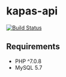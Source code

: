 # kapas-api

[![Build Status](https://travis-ci.org/gyKa/kapas-api.svg?branch=master)](https://travis-ci.org/gyKa/kapas-api)

## Requirements

* PHP ^7.0.8
* MySQL 5.7
